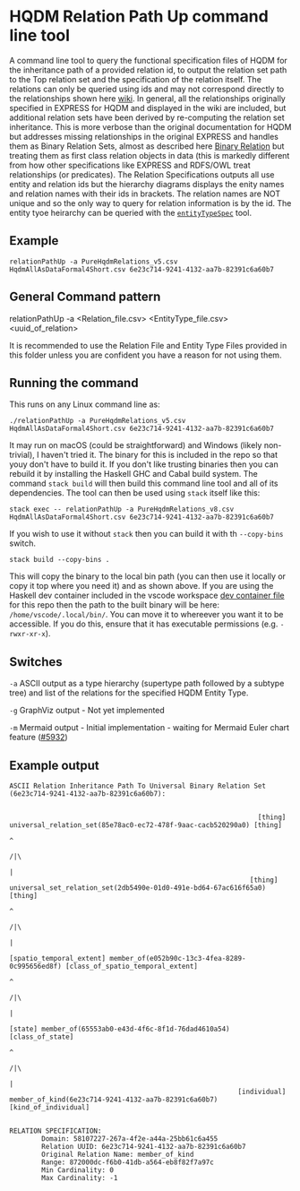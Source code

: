 # HQDM Relation Path Up command line tool

A command line tool to query the functional specification files of HQDM for the inheritance path of a provided relation id, to output the relation set path to the Top relation set and the specification of the relation itself. The relations can only be queried using ids and may not correspond directly to the relationships shown here [wiki](https://github.com/hqdmTop/hqdmFramework/wiki/).  In general, all the relationships originally specified in EXPRESS for HQDM and displayed in the wiki are included, but additional relation sets have been derived by re-computing the relation set inheritance.  This is more verbose than the original documentation for HQDM but addresses missing relationships in the original EXPRESS and handles them as Binary Relation Sets, almost as described here [Binary Relation](https://en.wikipedia.org/wiki/Binary_relation) but treating them as first class relation objects in data (this is markedly different from how other specifications like EXPRESS and RDFS/OWL treat relationships (or predicates). The Relation Specifications outputs all use entity and relation ids but the hierarchy diagrams displays the enity names and relation names with their ids in brackets.  The relation names are NOT unique and so the only way to query for relation information is by the id.  The entity tyoe heirarchy can be queried with the [`entityTypeSpec`](https://github.com/ClimbingAl/hqdmHaskell/tree/main/entityTypeSpec) tool.

## Example

`relationPathUp -a PureHqdmRelations_v5.csv HqdmAllAsDataFormal4Short.csv 6e23c714-9241-4132-aa7b-82391c6a60b7`

## General Command pattern

relationPathUp -a <Relation_file.csv> <EntityType_file.csv> <uuid_of_relation>

It is recommended to use the Relation File and Entity Type Files provided in this folder unless you are confident you have a reason for not using them.

## Running the command
This runs on any Linux command line as:

`./relationPathUp -a PureHqdmRelations_v5.csv HqdmAllAsDataFormal4Short.csv 6e23c714-9241-4132-aa7b-82391c6a60b7`

It may run on macOS (could be straightforward) and Windows (likely non-trivial), I haven't tried it.  The binary for this is included in the repo so that youy don't have to build it.  If you don't like trusting binaries then you can rebuild it by installing the Haskell GHC and Cabal build system. The command `stack build` will then build this command line tool and all of its dependencies.  The tool can then be used using `stack` itself like this:

`stack exec -- relationPathUp -a PureHqdmRelations_v8.csv HqdmAllAsDataFormal4Short.csv 6e23c714-9241-4132-aa7b-82391c6a60b7`

If you wish to use it without `stack` then you can build it with th `--copy-bins` switch. 

`stack build --copy-bins .`

This will copy the binary to the local bin path (you can then use it locally or copy it top where you need it) and as shown above. If you are using the Haskell dev container included in the vscode workspace [dev container file](https://github.com/ClimbingAl/hqdmHaskell/blob/main/.devcontainer/devcontainer.json) for this repo then the path to the built binary will be here: `/home/vscode/.local/bin/`.  You can move it to whereever you want it to be accessible.  If you do this, ensure that it has executable permissions (e.g. `-rwxr-xr-x`).

## Switches

`-a` ASCII output as a type hierarchy (supertype path followed by a subtype tree) and list of the relations for the specified HQDM Entity Type.

`-g` GraphViz output - Not yet implemented

`-m` Mermaid output - Initial implementation - waiting for Mermaid Euler chart feature ([#5932](https://github.com/mermaid-js/mermaid/pull/5932))

## Example output

```
ASCII Relation Inheritance Path To Universal Binary Relation Set (6e23c714-9241-4132-aa7b-82391c6a60b7):


                                                              [thing] universal_relation_set(85e78ac0-ec72-478f-9aac-cacb520290a0) [thing]
                                                                                                   ^
                                                                                                  /|\
                                                                                                   |
                                                            [thing] universal_set_relation_set(2db5490e-01d0-491e-bd64-67ac616f65a0) [thing]
                                                                                                   ^
                                                                                                  /|\
                                                                                                   |
                                               [spatio_temporal_extent] member_of(e052b90c-13c3-4fea-8289-0c995656ed8f) [class_of_spatio_temporal_extent]
                                                                                                   ^
                                                                                                  /|\
                                                                                                   |
                                                                [state] member_of(65553ab0-e43d-4f6c-8f1d-76dad4610a54) [class_of_state]
                                                                                                   ^
                                                                                                  /|\
                                                                                                   |
                                                         [individual] member_of_kind(6e23c714-9241-4132-aa7b-82391c6a60b7) [kind_of_individual]


RELATION SPECIFICATION:
        Domain: 58107227-267a-4f2e-a44a-25bb61c6a455
        Relation UUID: 6e23c714-9241-4132-aa7b-82391c6a60b7
        Original Relation Name: member_of_kind
        Range: 872000dc-f6b0-41db-a564-eb8f82f7a97c
        Min Cardinality: 0
        Max Cardinality: -1
```
